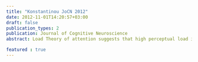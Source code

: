 ```yaml
---
title: "Konstantinou JoCN 2012"
date: 2012-11-01T14:20:57+03:00
draft: false
publication_types: 2
publication: Journal of Cognitive Neuroscience
abstract: Load Theory of attention suggests that high perceptual load in a task leads to reduced sensory visual cortex response to task-unrelated stimuli resulting in “load-induced blindness” [e.g., Lavie, N. Attention, distraction and cognitive control under load. Current Directions in Psychological Science, 19, 143–148, 2010; Lavie, N. Distracted and confused? Selective attention under load. Trends in Cognitive Sciences, 9, 75–82, 2005]. Consideration of the findings that visual STM (VSTM) involves sensory recruitment [e.g., Pasternak, T., & Greenlee, M. Working memory in primate sensory systems. Nature Reviews Neuroscience, 6, 97–107, 2005] within Load Theory led us to a new hypothesis regarding the effects of VSTM load on visual processing. If VSTM load draws on sensory visual capacity, then similar to perceptual load, high VSTM load should also reduce visual cortex response to incoming stimuli leading to a failure to detect them. We tested this hypothesis with fMRI and behavioral measures of visual detection sensitivity. Participants detected the presence of a contrast increment during the maintenance delay in a VSTM task requiring maintenance of color and position. Increased VSTM load (manipulated by increased set size) led to reduced retinotopic visual cortex (V1–V3) responses to contrast as well as reduced detection sensitivity, as we predicted. Additional visual detection experiments established a clear tradeoff between the amount of information maintained in VSTM and detection sensitivity, while ruling out alternative accounts for the effects of VSTM load in terms of differential spatial allocation strategies or task difficulty. These findings extend Load Theory to demonstrate a new form of competitive interactions between early visual cortex processing and visual representations held in memory under load and provide a novel line of support for the sensory recruitment hypothesis of VSTM.

featured : true
---
```


